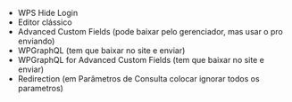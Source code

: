 - WPS Hide Login
- Editor clássico
- Advanced Custom Fields (pode baixar pelo gerenciador, mas usar o pro enviando)
- WPGraphQL (tem que baixar no site e enviar)
- WPGraphQL for Advanced Custom Fields (tem que baixar no site e enviar)
- Redirection (em Parâmetros de Consulta colocar ignorar todos os parametros)